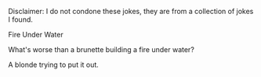 Disclaimer: I do not condone these jokes, they are from a collection of jokes I found.

Fire Under Water

What's worse than a brunette building a fire under water?

A blonde trying to put it out.

